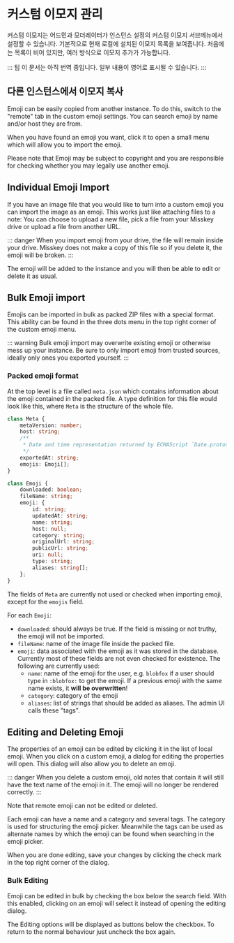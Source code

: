 # 커스텀 이모지 관리

커스텀 이모지는 어드민과 모더레이터가 인스턴스 설정의 커스텀 이모지 서브메뉴에서 설정할 수 있습니다.
기본적으로 현재 로컬에 설치된 이모지 목록을 보여줍니다.
처음에는 목록이 비어 있지만, 여러 방식으로 이모지 추가가 가능합니다.

::: 팁
이 문서는 아직 번역 중입니다. 일부 내용이 영어로 표시될 수 있습니다.
:::

## 다른 인스턴스에서 이모지 복사

Emoji can be easily copied from another instance.
To do this, switch to the "remote" tab in the custom emoji settings.
You can search emoji by name and/or host they are from.

When you have found an emoji you want, click it to open a small menu which will allow you to import the emoji.

Please note that Emoji may be subject to copyright and you are responsible for checking whether you may legally use another emoji.

## Individual Emoji Import

If you have an image file that you would like to turn into a custom emoji you can import the image as an emoji.
This works just like attaching files to a note:
You can choose to upload a new file, pick a file from your Misskey drive or upload a file from another URL.

::: danger
When you import emoji from your drive, the file will remain inside your drive.
Misskey does not make a copy of this file so if you delete it, the emoji will be broken.
:::

The emoji will be added to the instance and you will then be able to edit or delete it as usual.

## Bulk Emoji import

Emojis can be imported in bulk as packed ZIP files with a special format.
This ability can be found in the three dots menu in the top right corner of the custom emoji menu.

::: warning
Bulk emoji import may overwrite existing emoji or otherwise mess up your instance.
Be sure to only import emoji from trusted sources, ideally only ones you exported yourself.
:::

### Packed emoji format

At the top level is a file called `meta.json` which contains information about the emoji contained in the packed file.
A type definition for this file would look like this, where `Meta` is the structure of the whole file.

```typescript
class Meta {
	metaVersion: number;
	host: string;
	/**
	 * Date and time representation returned by ECMAScript `Date.prototype.toString`.
	 */
	exportedAt: string;
	emojis: Emoji[];
}

class Emoji {
	downloaded: boolean;
	fileName: string;
	emoji: {
		id: string;
		updatedAt: string;
		name: string;
		host: null;
		category: string;
		originalUrl: string;
		publicUrl: string;
		uri: null;
		type: string;
		aliases: string[];
	};
}
```

The fields of `Meta` are currently not used or checked when importing emoji, except for the `emojis` field.

For each `Emoji`:

- `downloaded`: should always be true. If the field is missing or not truthy, the emoji will not be imported.
- `fileName`: name of the image file inside the packed file.
- `emoji`: data associated with the emoji as it was stored in the database. Currently most of these fields are
  not even checked for existence. The following are currently used:
  - `name`: name of the emoji for the user, e.g. `blobfox` if a user should type in `:blobfox:` to get the emoji.
    If a previous emoji with the same name exists, it **will be overwritten**!
  - `category`: category of the emoji
  - `aliases`: list of strings that should be added as aliases. The admin UI calls these "tags".

## Editing and Deleting Emoji

The properties of an emoji can be edited by clicking it in the list of local emoji.
When you click on a custom emoji, a dialog for editing the properties will open.
This dialog will also allow you to delete an emoji.

::: danger
When you delete a custom emoji, old notes that contain it will still have the text name of the emoji in it.
The emoji will no longer be rendered correctly.
:::

Note that remote emoji can not be edited or deleted.

Each emoji can have a name and a category and several tags.
The category is used for structuring the emoji picker.
Meanwhile the tags can be used as alternate names by which the emoji can be found when searching in the emoji picker.

When you are done editing, save your changes by clicking the check mark in the top right corner of the dialog.

### Bulk Editing

Emoji can be edited in bulk by checking the box below the search field.
With this enabled, clicking on an emoji will select it instead of opening the editing dialog.

The Editing options will be displayed as buttons below the checkbox.
To return to the normal behaviour just uncheck the box again.
